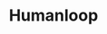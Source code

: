 ---
codehost: https://github.com/humanloop
linkedin: https://linkedin.com/company/humanloop
logohandle: humanloop
sort: humanloop
title: Humanloop
twitter: https://x.com/humanloop
website: https://humanloop.com/
---